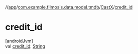 //[app](../../../index.md)/[com.example.filmosis.data.model.tmdb](../index.md)/[CastX](index.md)/[credit_id](credit_id.md)

# credit_id

[androidJvm]\
val [credit_id](credit_id.md): [String](https://kotlinlang.org/api/latest/jvm/stdlib/kotlin/-string/index.html)
